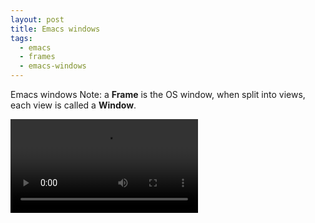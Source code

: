 ```yaml
---
layout: post
title: Emacs windows
tags:
  - emacs
  - frames
  - emacs-windows
---
```


Emacs windows Note: a **Frame** is the OS window, when split into views, each view is called a **Window**.

<video controls autoplay>
  <source src="/public/videos/760498832501112832.mp4" type="video/mp4">
    Sorry your browser does not support the video tag, maybe time to upgrade?
</video>
